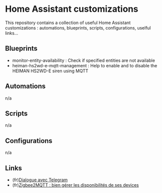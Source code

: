 # Home Assistant customizations
This repository contains a collection of useful Home Assistant customizations : automations, blueprints, scripts, configurations, uselful links...

## Blueprints
- monitor-entity-availability : Check if specified entities are not available
- heiman-hs2wd-e-mqtt-management : Help to enable and to disable the HEIMAN HS2WD-E siren using MQTT

## Automations
n/a

## Scripts
n/a

## Configurations
n/a

## Links
- (fr)[Dialogue avec Telegram](https://www.hacf.fr/ha_integration_telegram/)
- (fr)[Zigbee2MQTT : bien gérer les disponibilités de ses devices](https://www.hacf.fr/zigbee2mqtt-availability/)